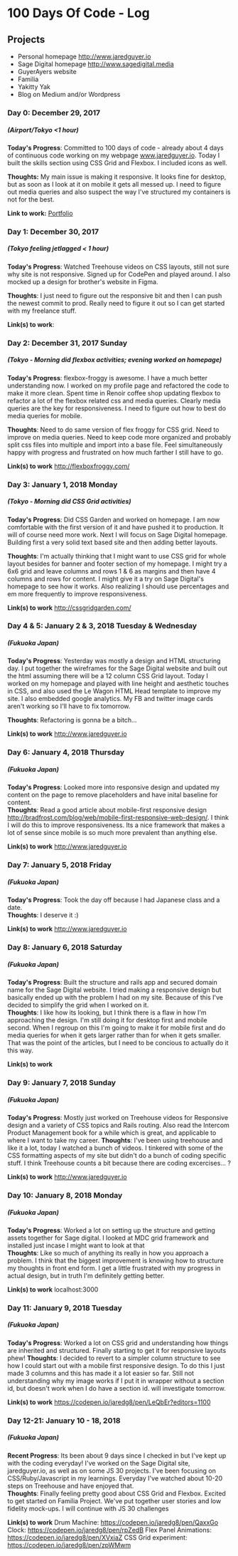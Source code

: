 # 100 Days Of Code - Log

## Projects

* Personal homepage http://www.jaredguyer.io
* Sage Digital homepage http://www.sagedigital.media
* GuyerAyers website
* Familia
* Yakitty Yak
* Blog on Medium and/or Wordpress

### Day 0: December 29, 2017
##### (Airport/Tokyo <1 hour)

**Today's Progress**: Committed to 100 days of code - already about 4 days of continuous code working on my webpage www.jaredguyer.io.  Today I built the skills section using CSS Grid and Flexbox.  I included icons as well.  

**Thoughts:** My main issue is making it responsive.  It looks fine for desktop, but as soon as I look at it on mobile it gets all messed up.  I need to figure out media queries and also suspect the way I've structured my containers is not for the best.

**Link to work:** [Portfolio](http://www.jaredguyer.io)

### Day 1: December 30, 2017 
##### (Tokyo feeling jetlagged < 1 hour)

**Today's Progress**: Watched Treehouse videos on CSS layouts, still not sure why site is not responsive.  Signed up for CodePen and played around.  I also mocked up a design for brother's website in Figma.

**Thoughts**: I just need to figure out the responsive bit and then I can push the newest commit to prod.  Really need to figure it out so I can get started with my freelance stuff.  

**Link(s) to work**: 

### Day 2: December 31, 2017 Sunday
##### (Tokyo - Morning did flexbox activities; evening worked on homepage)

**Today's Progress**: flexbox-froggy is awesome.  I have a much better understanding now. I worked on my profile page and refactored the code to make it more clean.  Spent time in Renoir coffee shop updating flexbox to refactor a lot of the flexbox related css and media queries.  Clearly media queries are the key for responsiveness.  I need to figure out how to best do media queries for mobile.  

**Thoughts**: Need to do same version of flex froggy for CSS grid.  Need to improve on media queries.  Need to keep code more organized and probably split css files into multiple and import into a base file.  Feel simultaneously happy with progress and frustrated on how much farther I still have to go.

**Link(s) to work**
http://flexboxfroggy.com/

### Day 3: January 1, 2018 Monday
##### (Tokyo - Morning did CSS Grid activities)

**Today's Progress**: Did CSS Garden and worked on homepage.  I am now comfortable with the first version of it and have pushed it to production.  It will of course need more work.  Next I will focus on Sage Digital homepage.  Building first a very solid text based site and then adding better layouts.

**Thoughts**: I'm actually thinking that I might want to use CSS grid for whole layout besides for banner and footer section of my homepage.  I might try a 6x6 grid and leave columns and rows 1 & 6 as margins and then have 4 columns and rows for content.  I might give it a try on Sage Digital's homepage to see how it works.  Also realizing I should use percentages and em more frequently to improve responsiveness.

**Link(s) to work**
http://cssgridgarden.com/

### Day 4 & 5: January 2 & 3, 2018 Tuesday & Wednesday
##### (Fukuoka Japan)

**Today's Progress**: Yesterday was mostly a design and HTML structuring day.  I put together the wireframes for the Sage Digital website and built out the html assuming there will be a 12 column CSS Grid layout.  Today I worked on my homepage and played with line height and aesthetic touches in CSS, and also used the Le Wagon HTML Head template to improve my site.  I also embedded google analytics.  My FB and twitter image cards aren't working so I'll have to fix tomorrow.

**Thoughts**: Refactoring is gonna be a bitch...

**Link(s) to work**
http://www.jaredguyer.io

### Day 6: January 4, 2018 Thursday
##### (Fukuoka Japan)

**Today's Progress**: Looked more into responsive design and updated my content on the page to remove placeholders and have inital baseline for content.  
**Thoughts**: Read a good article about mobile-first responsive design http://bradfrost.com/blog/web/mobile-first-responsive-web-design/.  I think I will do this to improve responsiveness.  Its a nice framework that makes a lot of sense since mobile is so much more prevalent than anything else.

**Link(s) to work**
http://www.jaredguyer.io

### Day 7: January 5, 2018 Friday
##### (Fukuoka Japan)

**Today's Progress**: Took the day off because I had Japanese class and a date.  
**Thoughts**: I deserve it :) 

**Link(s) to work**
http://www.jaredguyer.io

### Day 8: January 6, 2018 Saturday
##### (Fukuoka Japan)

**Today's Progress**: Built the structure and rails app and secured domain name for the Sage Digital website.  I tried making a responsive design but basically ended up with the problem I had on my site.  Because of this I've decided to simplify the grid when I worked on it.    
**Thoughts**: I like how its looking, but I think there is a flaw in how I'm approaching the design.  I'm still doing it for desktop first and mobile second.  When I regroup on this I'm going to make it for mobile first and do media queries for when it gets larger rather than for when it gets smaller.  That was the point of the articles, but I need to be concious to actually do it this way.

**Link(s) to work**

### Day 9: January 7, 2018 Sunday
##### (Fukuoka Japan)

**Today's Progress**: Mostly just worked on Treehouse videos for Responsive design and a variety of CSS topics and Rails routing. Also read the Intercom Product Management book for a while which is great, and applicable to where I want to take my career.
**Thoughts**: I've been using treehouse and like it a lot, today I watched a bunch of videos.  I tinkered with some of the CSS formatting aspects of my site but didn't do a bunch of coding specific stuff.  I think Treehouse counts a bit because there are coding excercises... ?

**Link(s) to work**
http://www.jaredguyer.io

### Day 10: January 8, 2018 Monday
##### (Fukuoka Japan)

**Today's Progress**: Worked a lot on setting up the structure and getting assets together for Sage digital.  I looked at MDC grid framework and installed just incase I might want to look at that  
**Thoughts**: Like so much of anything its really in how you approach a problem.  I think that the biggest improvement is knowing how to structure my thoughts in front end form.  I get a little frustrated with my progress in actual design, but in truth I'm definitely getting better. 

**Link(s) to work**
localhost:3000

### Day 11: January 9, 2018 Tuesday
##### (Fukuoka Japan)

**Today's Progress**: Worked a lot on CSS grid and understanding how things are inherited and structured.  Finally starting to get it for responsive layouts phew! 
**Thoughts**: I decided to revert to a simpler column structure to see how I could start out with a mobile first responsive design.  To do this I just made 3 columns and this has made it a lot easier so far.  Still not understanding why my image works if I put it in wrapper without a section id, but doesn't work when I do have a section id.  will investigate tomorrow.

**Link(s) to work**
https://codepen.io/jaredg8/pen/LeQbEr?editors=1100

### Day 12-21: January 10 - 18, 2018 
##### (Fukuoka Japan)

**Recent Progress**: Its been about 9 days since I checked in but I've kept up with the coding everyday! I've worked on the Sage Digital site, jaredguyer.io, as well as on some JS 30 projects.  I've been focusing on CSS/Ruby/Javascript in my learnings.  Everyday I've watched about 10-20 steps on Treehouse and have enjoyed that.    
**Thoughts**: Finally feeling pretty good about CSS Grid and Flexbox.  Excited to get started on Familia Project.  We've put together user stories and low fidelity mock-ups.  I will continue with JS 30 challenges 

**Link(s) to work**
Drum Machine: https://codepen.io/jaredg8/pen/QaxxGo
Clock: https://codepen.io/jaredg8/pen/rpZedB
Flex Panel Animations: https://codepen.io/jaredg8/pen/XVxjaZ
CSS Grid experiment: https://codepen.io/jaredg8/pen/zpWMwm



